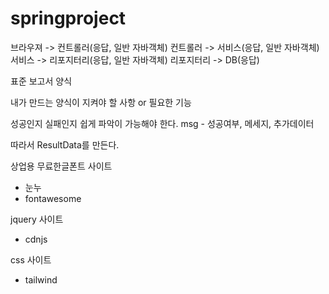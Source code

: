 # springproject

브라우져 -> 컨트롤러(응답, 일반 자바객체)
컨트롤러 -> 서비스(응답, 일반 자바객체)
서비스 -> 리포지터리(응답, 일반 자바객체)
리포지터리 -> DB(응답)

표준 보고서 양식

내가 만드는 양식이 지켜야 할 사항 or 필요한 기능

성공인지 실패인지 쉽게 파악이 가능해야 한다.
msg - 성공여부, 메세지, 추가데이터

따라서 ResultData를 만든다.

상업용 무료한글폰트 사이트
- 눈누
- fontawesome

jquery 사이트
- cdnjs

css 사이트
- tailwind
